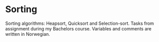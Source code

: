 # Sorting
Sorting algorithms: Heapsort, Quicksort and Selection-sort. 
Tasks from assignment during my Bachelors course. Variables and comments are written in Norwegian.

